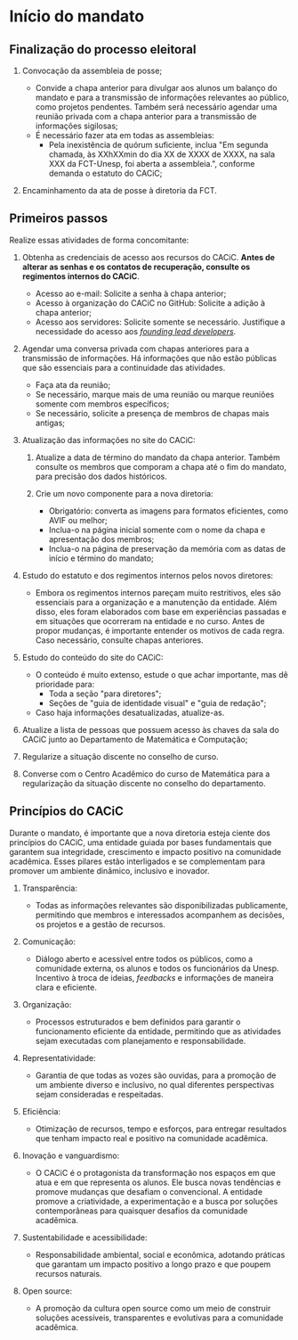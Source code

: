 # Início do mandato

## Finalização do processo eleitoral

1. Convocação da assembleia de posse;

   - Convide a chapa anterior para divulgar aos alunos um balanço do mandato e para a transmissão de informações relevantes ao público, como projetos pendentes. Também será necessário agendar uma reunião privada com a chapa anterior para a transmissão de informações sigilosas;
   - É necessário fazer ata em todas as assembleias:
     - Pela inexistência de quórum suficiente, inclua "Em segunda chamada, às XXhXXmin do dia XX de XXXX de XXXX, na sala XXX da FCT-Unesp, foi aberta a assembleia.", conforme demanda o estatuto do CACiC;

1. Encaminhamento da ata de posse à diretoria da FCT.

## Primeiros passos

Realize essas atividades de forma concomitante:

1. Obtenha as credenciais de acesso aos recursos do CACiC. **Antes de alterar as senhas e os contatos de recuperação, consulte os regimentos internos do CACiC**.

   - Acesso ao e-mail: Solicite a senha à chapa anterior;
   - Acesso à organização do CACiC no GitHub: Solicite a adição à chapa anterior;
   - Acesso aos servidores: Solicite somente se necessário. Justifique a necessidade do acesso aos [_founding lead developers_](https://docs.fctapp.cacic.dev.br/Geral/Especifica%C3%A7%C3%B5es%20gerais/Auditing#founding-lead-developers).

1. Agendar uma conversa privada com chapas anteriores para a transmissão de informações. Há informações que não estão públicas que são essenciais para a continuidade das atividades.

   - Faça ata da reunião;
   - Se necessário, marque mais de uma reunião ou marque reuniões somente com membros específicos;
   - Se necessário, solicite a presença de membros de chapas mais antigas;

1. Atualização das informações no site do CACiC:

   1. Atualize a data de término do mandato da chapa anterior. Também consulte os membros que comporam a chapa até o fim do mandato, para precisão dos dados históricos.
   1. Crie um novo componente para a nova diretoria:

      - Obrigatório: converta as imagens para formatos eficientes, como AVIF ou melhor;
      - Inclua-o na página inicial somente com o nome da chapa e apresentação dos membros;
      - Inclua-o na página de preservação da memória com as datas de início e término do mandato;

1. Estudo do estatuto e dos regimentos internos pelos novos diretores:

   - Embora os regimentos internos pareçam muito restritivos, eles são essenciais para a organização e a manutenção da entidade. Além disso, eles foram elaborados com base em experiências passadas e em situações que ocorreram na entidade e no curso. Antes de propor mudanças, é importante entender os motivos de cada regra. Caso necessário, consulte chapas anteriores.

1. Estudo do conteúdo do site do CACiC:

   - O conteúdo é muito extenso, estude o que achar importante, mas dê prioridade para:
     - Toda a seção "para diretores";
     - Seções de "guia de identidade visual" e "guia de redação";
   - Caso haja informações desatualizadas, atualize-as.

1. Atualize a lista de pessoas que possuem acesso às chaves da sala do CACiC junto ao Departamento de Matemática e Computação;

1. Regularize a situação discente no conselho de curso.

1. Converse com o Centro Acadêmico do curso de Matemática para a regularização da situação discente no conselho do departamento.

## Princípios do CACiC

Durante o mandato, é importante que a nova diretoria esteja ciente dos princípios do CACiC, uma entidade guiada por bases fundamentais que garantem sua integridade, crescimento e impacto positivo na comunidade acadêmica. Esses pilares estão interligados e se complementam para promover um ambiente dinâmico, inclusivo e inovador.

1. Transparência:

   - Todas as informações relevantes são disponibilizadas publicamente, permitindo que membros e interessados acompanhem as decisões, os projetos e a gestão de recursos.

1. Comunicação:

   - Diálogo aberto e acessível entre todos os públicos, como a comunidade externa, os alunos e todos os funcionários da Unesp. Incentivo à troca de ideias, _feedbacks_ e informações de maneira clara e eficiente.

1. Organização:

   - Processos estruturados e bem definidos para garantir o funcionamento eficiente da entidade, permitindo que as atividades sejam executadas com planejamento e responsabilidade.

1. Representatividade:

   - Garantia de que todas as vozes são ouvidas, para a promoção de um ambiente diverso e inclusivo, no qual diferentes perspectivas sejam consideradas e respeitadas.

1. Eficiência:

   - Otimização de recursos, tempo e esforços, para entregar resultados que tenham impacto real e positivo na comunidade acadêmica.

1. Inovação e vanguardismo:

   - O CACiC é o protagonista da transformação nos espaços em que atua e em que representa os alunos. Ele busca novas tendências e promove mudanças que desafiam o convencional. A entidade promove a criatividade, a experimentação e a busca por soluções contemporâneas para quaisquer desafios da comunidade acadêmica.

1. Sustentabilidade e acessibilidade:

   - Responsabilidade ambiental, social e econômica, adotando práticas que garantam um impacto positivo a longo prazo e que poupem recursos naturais.

1. Open source:

   - A promoção da cultura open source como um meio de construir soluções acessíveis, transparentes e evolutivas para a comunidade acadêmica.
